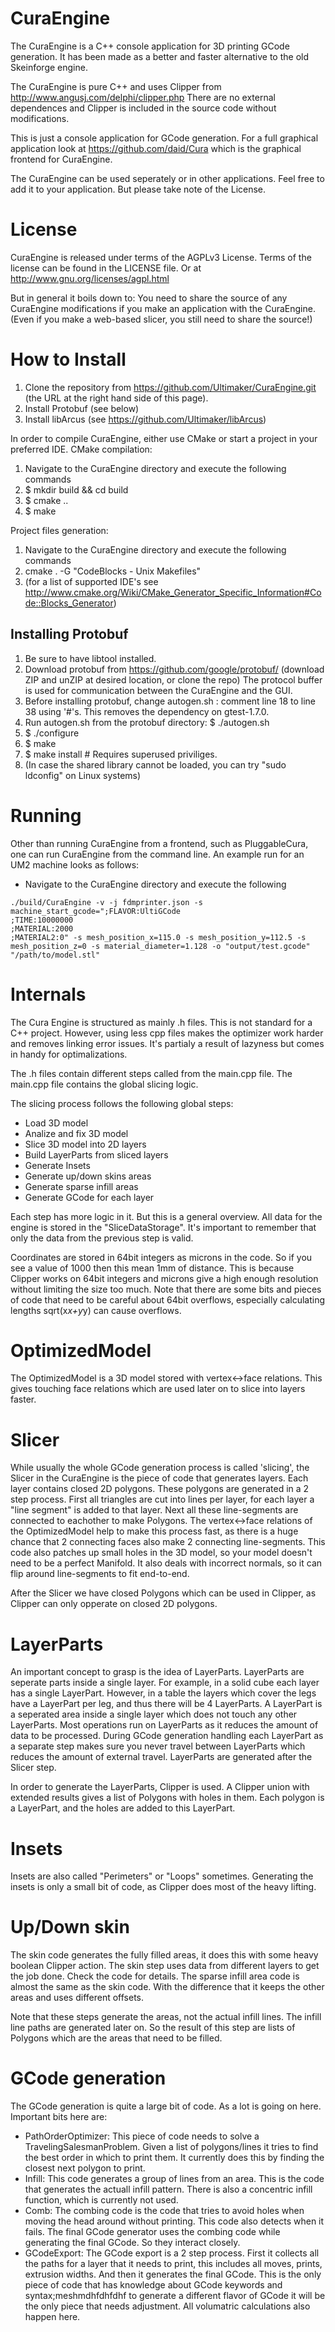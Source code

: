 CuraEngine
==========
The CuraEngine is a C++ console application for 3D printing GCode generation. It has been made as a better and faster alternative to the old Skeinforge engine.

The CuraEngine is pure C++ and uses Clipper from http://www.angusj.com/delphi/clipper.php
There are no external dependences and Clipper is included in the source code without modifications.

This is just a console application for GCode generation. For a full graphical application look at https://github.com/daid/Cura which is the graphical frontend for CuraEngine.

The CuraEngine can be used seperately or in other applications. Feel free to add it to your application. But please take note of the License.

License
=======
CuraEngine is released under terms of the AGPLv3 License.
Terms of the license can be found in the LICENSE file. Or at http://www.gnu.org/licenses/agpl.html

But in general it boils down to: You need to share the source of any CuraEngine modifications if you make an application with the CuraEngine. (Even if you make a web-based slicer, you still need to share the source!)

How to Install
==============
1. Clone the repository from https://github.com/Ultimaker/CuraEngine.git (the URL at the right hand side of this page).
2. Install Protobuf (see below)
3. Install libArcus (see https://github.com/Ultimaker/libArcus)

In order to compile CuraEngine, either use CMake or start a project in your preferred IDE. 
CMake compilation:

1. Navigate to the CuraEngine directory and execute the following commands
2. $ mkdir build && cd build
3. $ cmake ..
4. $ make

Project files generation:
1. Navigate to the CuraEngine directory and execute the following commands
2. cmake . -G "CodeBlocks - Unix Makefiles"
3. (for a list of supported IDE's see http://www.cmake.org/Wiki/CMake_Generator_Specific_Information#Code::Blocks_Generator)

Installing Protobuf
-------------------
1. Be sure to have libtool installed.
2. Download protobuf from https://github.com/google/protobuf/ (download ZIP and unZIP at desired location, or clone the repo) The protocol buffer is used for communication between the CuraEngine and the GUI.
3. Before installing protobuf, change autogen.sh : comment line 18 to line 38 using '#'s. This removes the dependency on gtest-1.7.0.
4. Run autogen.sh from the protobuf directory: 
   $ ./autogen.sh
5. $ ./configure
6. $ make
7. $ make install     # Requires superused priviliges.
8. (In case the shared library cannot be loaded, you can try "sudo ldconfig" on Linux systems)

Running
=======
Other than running CuraEngine from a frontend, such as PluggableCura, one can run CuraEngine from the command line.
An example run for an UM2 machine looks as follows:
* Navigate to the CuraEngine directory and execute the following
```
./build/CuraEngine -v -j fdmprinter.json -s machine_start_gcode=";FLAVOR:UltiGCode
;TIME:10000000
;MATERIAL:2000
;MATERIAL2:0" -s mesh_position_x=115.0 -s mesh_position_y=112.5 -s mesh_position_z=0 -s material_diameter=1.128 -o "output/test.gcode" "/path/to/model.stl"
```

Internals
=========

The Cura Engine is structured as mainly .h files. This is not standard for a C++ project. However, using less cpp files makes the optimizer work harder and removes linking error issues. It's partialy a result of lazyness but comes in handy for optimalizations.

The .h files contain different steps called from the main.cpp file. The main.cpp file contains the global slicing logic.

The slicing process follows the following global steps:
* Load 3D model
* Analize and fix 3D model
* Slice 3D model into 2D layers
* Build LayerParts from sliced layers
* Generate Insets
* Generate up/down skins areas
* Generate sparse infill areas
* Generate GCode for each layer

Each step has more logic in it. But this is a general overview.
All data for the engine is stored in the "SliceDataStorage". It's important to remember that only the data from the previous step is valid.

Coordinates are stored in 64bit integers as microns in the code. So if you see a value of 1000 then this mean 1mm of distance. This is because Clipper works on 64bit integers and microns give a high enough resolution without limiting the size too much. Note that there are some bits and pieces of code that need to be careful about 64bit overflows, especially calculating lengths sqrt(x*x+y*y) can cause overflows.

OptimizedModel
==============
The OptimizedModel is a 3D model stored with vertex<->face relations. This gives touching face relations which are used later on to slice into layers faster.

Slicer
======
While usually the whole GCode generation process is called 'slicing', the Slicer in the CuraEngine is the piece of code that generates layers. Each layer contains closed 2D polygons.
These polygons are generated in a 2 step process. First all triangles are cut into lines per layer, for each layer a "line segment" is added to that layer.
Next all these line-segments are connected to eachother to make Polygons. The vertex<->face relations of the OptimizedModel help to make this process fast, as there is a huge chance that 2 connecting faces also make 2 connecting line-segments.
This code also patches up small holes in the 3D model, so your model doesn't need to be a perfect Manifold. It also deals with incorrect normals, so it can flip around line-segments to fit end-to-end.

After the Slicer we have closed Polygons which can be used in Clipper, as Clipper can only opperate on closed 2D polygons.

LayerParts
==========
An important concept to grasp is the idea of LayerParts. LayerParts are seperate parts inside a single layer. For example, in a solid cube each layer has a single LayerPart. However, in a table the layers which cover the legs have a LayerPart per leg, and thus there will be 4 LayerParts.
A LayerPart is a seperated area inside a single layer which does not touch any other LayerParts. Most operations run on LayerParts as it reduces the amount of data to be processed. During GCode generation handling each LayerPart as a separate step makes sure you never travel between LayerParts which reduces the amount of external travel.
LayerParts are generated after the Slicer step.

In order to generate the LayerParts, Clipper is used. A Clipper union with extended results gives a list of Polygons with holes in them. Each polygon is a LayerPart, and the holes are added to this LayerPart.


Insets
======
Insets are also called "Perimeters" or "Loops" sometimes. Generating the insets is only a small bit of code, as Clipper does most of the heavy lifting.

Up/Down skin
============
The skin code generates the fully filled areas, it does this with some heavy boolean Clipper action. The skin step uses data from different layers to get the job done. Check the code for details.
The sparse infill area code is almost the same as the skin code. With the difference that it keeps the other areas and uses different offsets.

Note that these steps generate the areas, not the actual infill lines. The infill line paths are generated later on. So the result of this step are lists of Polygons which are the areas that need to be filled.

GCode generation
================
The GCode generation is quite a large bit of code. As a lot is going on here. Important bits here are:
* PathOrderOptimizer: This piece of code needs to solve a TravelingSalesmanProblem. Given a list of polygons/lines it tries to find the best order in which to print them. It currently does this by finding the closest next polygon to print.
* Infill: This code generates a group of lines from an area. This is the code that generates the actuall infill pattern. There is also a concentric infill function, which is currently not used.
* Comb: The combing code is the code that tries to avoid holes when moving the head around without printing. This code also detects when it fails. The final GCode generator uses the combing code while generating the final GCode. So they interact closely.
* GCodeExport: The GCode export is a 2 step process. First it collects all the paths for a layer that it needs to print, this includes all moves, prints, extrusion widths. And then it generates the final GCode. This is the only piece of code that has knowledge about GCode keywords and syntax;meshmdhfdhfdhf to generate a different flavor of GCode it will be the only piece that needs adjustment. All volumatric calculations also happen here.
